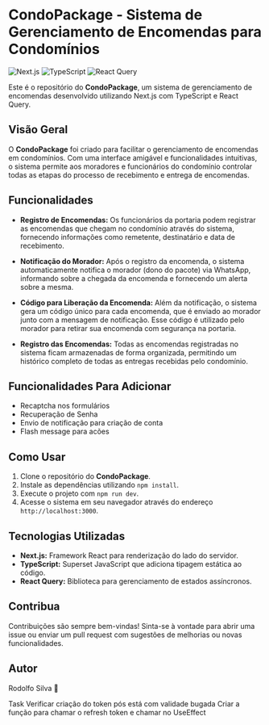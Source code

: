 # CondoPackage - Sistema de Gerenciamento de Encomendas para Condomínios

![Next.js](https://img.shields.io/badge/Next.js-11.1.2-blue?style=for-the-badge&logo=next.js)
![TypeScript](https://img.shields.io/badge/TypeScript-4.5.4-blue?style=for-the-badge&logo=typescript)
![React Query](https://img.shields.io/badge/React_Query-3.23.0-blue?style=for-the-badge&logo=react)

Este é o repositório do **CondoPackage**, um sistema de gerenciamento de encomendas desenvolvido utilizando Next.js com TypeScript e React Query.

## Visão Geral

O **CondoPackage** foi criado para facilitar o gerenciamento de encomendas em condomínios. Com uma interface amigável e funcionalidades intuitivas, o sistema permite aos moradores e funcionários do condomínio controlar todas as etapas do processo de recebimento e entrega de encomendas.

## Funcionalidades

- **Registro de Encomendas:** Os funcionários da portaria podem registrar as encomendas que chegam no condomínio através do sistema, fornecendo informações como remetente, destinatário e data de recebimento.
  
- **Notificação do Morador:** Após o registro da encomenda, o sistema automaticamente notifica o morador (dono do pacote) via WhatsApp, informando sobre a chegada da encomenda e fornecendo um alerta sobre a mesma.

- **Código para Liberação da Encomenda:** Além da notificação, o sistema gera um código único para cada encomenda, que é enviado ao morador junto com a mensagem de notificação. Esse código é utilizado pelo morador para retirar sua encomenda com segurança na portaria.

- **Registro das Encomendas:** Todas as encomendas registradas no sistema ficam armazenadas de forma organizada, permitindo um histórico completo de todas as entregas recebidas pelo condomínio.


## Funcionalidades Para Adicionar

- Recaptcha nos formulários
- Recuperação de Senha
- Envio de notificação para criação de conta
- Flash message para acões 




## Como Usar

1. Clone o repositório do **CondoPackage**.
2. Instale as dependências utilizando `npm install`.
3. Execute o projeto com `npm run dev`.
4. Acesse o sistema em seu navegador através do endereço `http://localhost:3000`.

## Tecnologias Utilizadas

- **Next.js:** Framework React para renderização do lado do servidor.
- **TypeScript:** Superset JavaScript que adiciona tipagem estática ao código.
- **React Query:** Biblioteca para gerenciamento de estados assíncronos.

## Contribua

Contribuições são sempre bem-vindas! Sinta-se à vontade para abrir uma issue ou enviar um pull request com sugestões de melhorias ou novas funcionalidades.

## Autor

Rodolfo Silva 🚀





Task
Verificar criação do token pós está com validade bugada
Criar a função para chamar o refresh token e chamar no UseEffect


